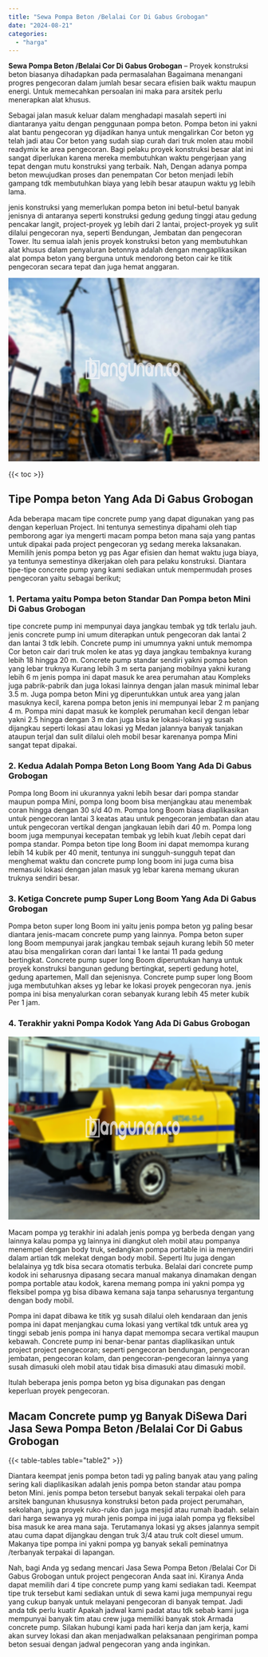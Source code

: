 ```yaml
---
title: "Sewa Pompa Beton /Belalai Cor Di Gabus Grobogan"
date: "2024-08-21"
categories: 
  - "harga"
---
```


**Sewa Pompa Beton /Belalai Cor Di Gabus Grobogan** – Proyek konstruksi beton biasanya dihadapkan pada permasalahan Bagaimana menangani progres pengecoran dalam jumlah besar secara efisien baik waktu maupun energi. Untuk memecahkan persoalan ini maka para arsitek perlu menerapkan alat khusus.

Sebagai jalan masuk keluar dalam menghadapi masalah seperti ini diantaranya yaitu dengan penggunaan pompa beton. Pompa beton ini yakni alat bantu pengecoran yg dijadikan hanya untuk mengalirkan Cor beton yg telah jadi atau Cor beton yang sudah siap curah dari truk molen atau mobil readymix ke area pengecoran. Bagi pelaku proyek konstruksi besar alat ini sangat diperlukan karena mereka membutuhkan waktu pengerjaan yang tepat dengan mutu konstruksi yang terbaik. Nah, Dengan adanya pompa beton mewujudkan proses dan penempatan Cor beton menjadi lebih gampang tdk membutuhkan biaya yang lebih besar ataupun waktu yg lebih lama.

jenis konstruksi yang memerlukan pompa beton ini betul-betul banyak jenisnya di antaranya seperti konstruksi gedung gedung tinggi atau gedung pencakar langit, project-proyek yg lebih dari 2 lantai, project-proyek yg sulit dilalui pengecoran nya, seperti Bendungan, Jembatan dan pengecoran Tower. Itu semua ialah jenis proyek konstruksi beton yang membutuhkan alat khusus dalam penyaluran betonnya adalah dengan mengaplikasikan alat pompa beton yang berguna untuk mendorong beton cair ke titik pengecoran secara tepat dan juga hemat anggaran.

![Sewa Pompa Beton /Belalai Cor Di Gabus Grobogan](/images/sewa-concrete-pump-35.png)

{{< toc >}}

## Tipe Pompa beton Yang Ada Di Gabus Grobogan

Ada beberapa macam tipe concrete pump yang dapat digunakan yang pas dengan keperluan Project. Ini tentunya semestinya dipahami oleh tiap pemborong agar iya mengerti macam pompa beton mana saja yang pantas untuk dipakai pada project pengecoran yg sedang mereka laksanakan. Memilih jenis pompa beton yg pas Agar efisien dan hemat waktu juga biaya, ya tentunya semestinya dikerjakan oleh para pelaku konstruksi. Diantara tipe-tipe concrete pump yang kami sediakan untuk mempermudah proses pengecoran yaitu sebagai berikut;

### 1\. Pertama yaitu Pompa beton Standar Dan Pompa beton Mini Di Gabus Grobogan

tipe concrete pump ini mempunyai daya jangkau tembak yg tdk terlalu jauh. jenis concrete pump ini umum diterapkan untuk pengecoran dak lantai 2 dan lantai 3 tdk lebih. Concrete pump ini umumnya yakni untuk memompa Cor beton cair dari truk molen ke atas yg daya jangkau tembaknya kurang lebih 18 hingga 20 m. Concrete pump standar sendiri yakni pompa beton yang lebar truknya Kurang lebih 3 m serta panjang mobilnya yakni kurang lebih 6 m jenis pompa ini dapat masuk ke area perumahan atau Kompleks juga pabrik-pabrik dan juga lokasi lainnya dengan jalan masuk minimal lebar 3.5 m. Juga pompa beton Mini yg diperuntukkan untuk area yang jalan masuknya kecil, karena pompa beton jenis ini mempunyai lebar 2 m panjang 4 m. Pompa mini dapat masuk ke komplek perumahan kecil dengan lebar yakni 2.5 hingga dengan 3 m dan juga bisa ke lokasi-lokasi yg susah dijangkau seperti lokasi atau lokasi yg Medan jalannya banyak tanjakan ataupun terjal dan sulit dilalui oleh mobil besar karenanya pompa Mini sangat tepat dipakai.

### 2\. Kedua Adalah Pompa Beton Long Boom Yang Ada Di Gabus Grobogan

Pompa long Boom ini ukurannya yakni lebih besar dari pompa standar maupun pompa Mini, pompa long boom bisa menjangkau atau menembak coran hingga dengan 30 s/d 40 m. Pompa long Boom biasa diaplikasikan untuk pengecoran lantai 3 keatas atau untuk pengecoran jembatan dan atau untuk pengecoran vertikal dengan jangkauan lebih dari 40 m. Pompa long boom juga mempunyai kecepatan tembak yg lebih kuat /lebih cepat dari pompa standar. Pompa beton tipe long Boom ini dapat memompa kurang lebih 14 kubik per 40 menit, tentunya ini sungguh-sungguh tepat dan menghemat waktu dan concrete pump long boom ini juga cuma bisa memasuki lokasi dengan jalan masuk yg lebar karena memang ukuran truknya sendiri besar.

### 3\. Ketiga Concrete pump Super Long Boom Yang Ada Di Gabus Grobogan

Pompa beton super long Boom ini yaitu jenis pompa beton yg paling besar diantara jenis-macam concrete pump yang lainnya. Pompa beton super long Boom mempunyai jarak jangkau tembak sejauh kurang lebih 50 meter atau bisa mengalirkan coran dari lantai 1 ke lantai 11 pada gedung bertingkat. Concrete pump super long Boom diperuntukan hanya untuk proyek konstruksi bangunan gedung bertingkat, seperti gedung hotel, gedung apartemen, Mall dan sejenisnya. Concrete pump super long Boom juga membutuhkan akses yg lebar ke lokasi proyek pengecoran nya. jenis pompa ini bisa menyalurkan coran sebanyak kurang lebih 45 meter kubik Per 1 jam.

### 4\. Terakhir yakni Pompa Kodok Yang Ada Di Gabus Grobogan

![Sewa Pompa Beton /Belalai Cor Di Gabus Grobogan](/images/sewa-concrete-pump-20.png)

Macam pompa yg terakhir ini adalah jenis pompa yg berbeda dengan yang lainnya kalau pompa yg lainnya ini diangkut oleh mobil atau pompanya menempel dengan body truk, sedangkan pompa portable ini ia menyendiri dalam artian tdk melekat dengan body mobil. Seperti Itu juga dengan belalainya yg tdk bisa secara otomatis terbuka. Belalai dari concrete pump kodok ini seharusnya dipasang secara manual makanya dinamakan dengan pompa portable atau kodok, karena memang pompa ini yakni pompa yg fleksibel pompa yg bisa dibawa kemana saja tanpa seharusnya tergantung dengan body mobil.

Pompa ini dapat dibawa ke titik yg susah dilalui oleh kendaraan dan jenis pompa ini dapat menjangkau cuma lokasi yang vertikal tdk untuk area yg tinggi sebab jenis pompa ini hanya dapat memompa secara vertikal maupun kebawah. Concrete pump ini benar-benar pantas diaplikasikan untuk project project pengecoran; seperti pengecoran bendungan, pengecoran jembatan, pengecoran kolam, dan pengecoran-pengecoran lainnya yang susah dimasuki oleh mobil atau tidak bisa dimasuki atau dimasuki mobil.

Itulah beberapa jenis pompa beton yg bisa digunakan pas dengan keperluan proyek pengecoran.

## Macam Concrete pump yg Banyak DiSewa Dari Jasa Sewa Pompa Beton /Belalai Cor Di Gabus Grobogan

{{< table-tables table="table2" >}}

Diantara keempat jenis pompa beton tadi yg paling banyak atau yang paling sering kali diaplikasikan adalah jenis pompa beton standar atau pompa beton Mini. jenis pompa beton tersebut banyak sekali terpakai oleh para arsitek bangunan khususnya konstruksi beton pada project perumahan, sekolahan, juga proyek ruko-ruko dan juga mesjid atau rumah ibadah. selain dari harga sewanya yg murah jenis pompa ini juga ialah pompa yg fleksibel bisa masuk ke area mana saja. Terutamanya lokasi yg akses jalannya sempit atau cuma dapat dijangkau dengan truk 3/4 atau truk colt diesel umum. Makanya tipe pompa ini yakni pompa yg banyak sekali peminatnya /terbanyak terpakai di lapangan.

Nah, bagi Anda yg sedang mencari Jasa Sewa Pompa Beton /Belalai Cor Di Gabus Grobogan untuk project pengecoran Anda saat ini. Kiranya Anda dapat memilih dari 4 tipe concrete pump yang kami sediakan tadi. Keempat tipe truk tersebut kami sediakan untuk di sewa kami juga mempunyai regu yang cukup banyak untuk melayani pengecoran di banyak tempat. Jadi anda tdk perlu kuatir Apakah jadwal kami padat atau tdk sebab kami juga mempunyai banyak tim atau crew juga memiliki banyak stok Armada concrete pump. Silakan hubungi kami pada hari kerja dan jam kerja, kami akan survey lokasi dan akan menjadwalkan pelaksanaan pengiriman pompa beton sesuai dengan jadwal pengecoran yang anda inginkan.
